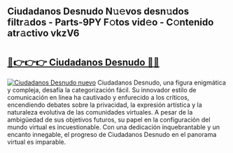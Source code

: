 ## Ciudadanos Desnudo N𝚞𝚎vos desn𝚞dos filtr𝚊dos - Parts-9PY F𝚘tos vid𝚎o - C𝚘ntenido atr𝚊ctivo vkzV6

# <h2><a href="http://mb7s5l.tromn.icu/?c=Ciudadanos+Desnudo">🔗👉👉👉 Ciudadanos Desnudo 🔗🔗</a></h2>

[![Ciudadanos Desnudo nuevo](https://i.imgur.com/pEAQMta.gif)](http://mb7s5l.tromn.icu/?c=Ciudadanos+Desnudo)
Ciudadanos Desnudo, una figura enigmática y compleja, desafía la categorización fácil. Su innovador estilo de comunicación en línea ha cautivado y enfurecido a los críticos, encendiendo debates sobre la privacidad, la expresión artística y la naturaleza evolutiva de las comunidades virtuales. A pesar de la ambigüedad de sus objetivos futuros, su papel en la configuración del mundo virtual es incuestionable. Con una dedicación inquebrantable y un encanto innegable, el progreso de Ciudadanos Desnudo en el panorama virtual es imparable.
